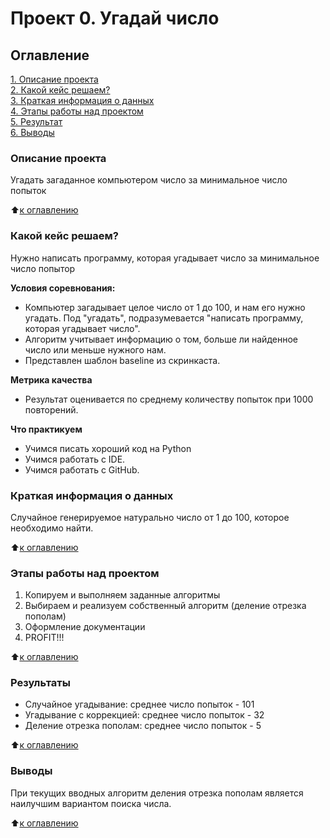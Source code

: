 # Проект 0. Угадай число

## Оглавление
[1. Описание проекта](.README.md#Описание-проекта)  
[2. Какой кейс решаем?](.README.md#Какой-кейс-решаем)  
[3. Краткая информация о данных](.README.md#Краткая-информация-о-данных)  
[4. Этапы работы над проектом](.README.md#Этапы-работы-над-проектом)  
[5. Результат](.README.md#Результат)    
[6. Выводы](.README.md#Выводы) 

### Описание проекта
Угадать загаданное компьютером число за минимальное число попыток

:arrow_up:[к оглавлению](.README.md#Оглавление)


### Какой кейс решаем?
Нужно написать программу, которая угадывает число за минимальное число попытор

**Условия соревнования:**
- Компьютер загадывает целое число от 1 до 100, и нам его нужно угадать. Под "угадать", подразумевается "написать программу, которая угадывает число".
- Алгоритм учитывает информацию о том, больше ли найденное число или меньше нужного нам.
- Представлен шаблон baseline из скринкаста.

**Метрика качества**
- Результат оценивается по среднему количеству попыток при 1000 повторений.

**Что практикуем**
- Учимся писать хороший код на Python
- Учимся работать с IDE.
- Учимся работать с GitHub.

### Краткая информация о данных
Случайное генерируемое натурально число от 1 до 100, которое необходимо найти.

:arrow_up:[к оглавлению](.README.md#Оглавление)


### Этапы работы над проектом
1. Копируем и выполняем заданные алгоритмы
2. Выбираем и реализуем собственный алгоритм (деление отрезка пополам)
3. Оформление документации
4. PROFIT!!!

:arrow_up:[к оглавлению](.README.md#Оглавление)


### Результаты
- Случайное угадывание: среднее число попыток - 101
- Угадывание с коррекцией: среднее число попыток - 32
- Деление отрезка пополам: среднее число попыток - 5

:arrow_up:[к оглавлению](.README.md#Оглавление)


### Выводы
При текущих вводных алгоритм деления отрезка пополам является наилучшим вариантом поиска числа.

:arrow_up:[к оглавлению](.README.md#Оглавление)